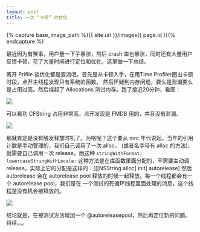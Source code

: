 ```yaml
---
layout: post
title: 一次 “卡顿” 的优化
---
```

{% capture base_image_path %}{{ site.url }}/images{{ page.id }}{% endcapture %}

最近因为有赛事，用户量一下子暴涨，然后 crash 率也暴涨，同时还有大量用户反馈卡顿，花了大量时间进行定位和优化，这里做一下总结。

<!-- more -->

离开 Prifile 谈优化都是耍流氓。首先是从卡顿入手，在用Time Profiler圈出卡顿时段，点开主线程发现只有系统的函数。 
然后怀疑到内存问题，要么是泄漏要么是占用过高。然后挂起了 Allocations 测试内存。跑了接近20分钟，看图： 

![]({{base_image_path}}/1.png)

可以看到 CFString 占用非常高，点开发现是 FMDB 用的，并且没有泄漏。

![]({{base_image_path}}/2.png)

那就肯定是没有触发释放时机了。为啥呢？这个要从 mrc 年代说起。当年的引用计数是手动管理的，我们自己调用了一次 alloc，
(或者名字带有 alloc 的方法)，就需要自己调用一次 release，而这种 `stringWithFormat:` `lowercaseStringWithLocale:`
这种方法是在库函数里面分配的，不需要主动调 release，实际上它的分配是这样的：[[[NSString alloc] init] autorelease]
然后 autorelease 会在 autorelease pool 释放的时候一起释放。每一个线程都会有一个 autorelease pool，我们是在
一个测试的死循环线程里面处理的消息，这个线程是没有机会被释放的。

![]({{base_image_path}}/3.png)

结论就是，在被测试方法增加一个 @autoreleasepool，然后再定位新的问题。
待续。。。

